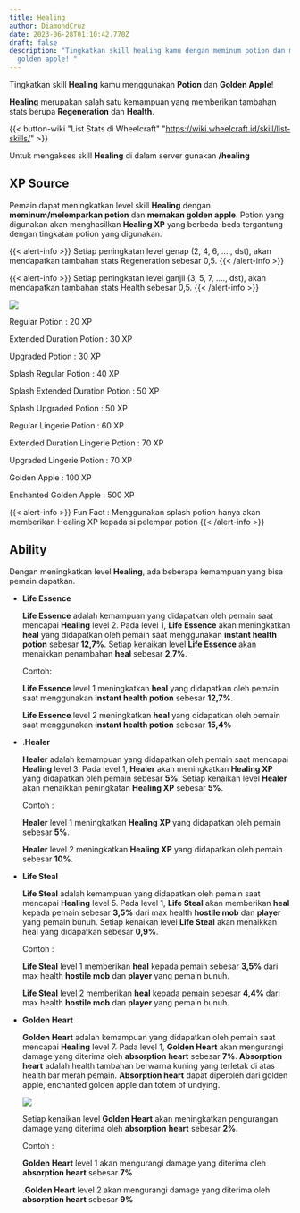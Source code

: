 ```yaml
---
title: Healing
author: DiamondCruz
date: 2023-06-28T01:10:42.770Z
draft: false
description: "Tingkatkan skill healing kamu dengan meminum potion dan memakan
  golden apple! "
---
```

Tingkatkan skill **Healing** kamu menggunakan **Potion** dan **Golden Apple**!

**Healing** merupakan salah satu kemampuan yang memberikan tambahan stats berupa **Regeneration** dan **Health**. 

{{< button-wiki "List Stats di Wheelcraft" "https://wiki.wheelcraft.id/skill/list-skills/" >}} 

Untuk mengakses skill **Healing** di dalam server gunakan **/healing**

## XP Source

Pemain dapat meningkatkan level skill **Healing** dengan **meminum/melemparkan potion** dan **memakan golden apple**. Potion yang digunakan akan menghasilkan **Healing XP** yang berbeda-beda tergantung dengan tingkatan potion yang digunakan.

{{< alert-info >}} Setiap peningkatan level genap (2, 4, 6, ...., dst), akan mendapatkan tambahan stats Regeneration sebesar 0,5. {{< /alert-info >}}



{{< alert-info >}} Setiap peningkatan level ganjil (3, 5, 7, ...., dst), akan mendapatkan tambahan stats Health sebesar 0,5. {{< /alert-info >}}

![](/img/uploads/xphealing.png)

Regular Potion : 20 XP[](https://wiki.wheelcraft.id/skill/list-skills/)

Extended Duration Potion : 30 XP

Upgraded Potion : 30 XP

Splash Regular Potion : 40 XP

Splash Extended Duration Potion : 50 XP

Splash Upgraded Potion : 50 XP

Regular Lingerie Potion : 60 XP

Extended Duration Lingerie Potion : 70 XP

Upgraded Lingerie Potion : 70 XP

Golden Apple : 100 XP

Enchanted Golden Apple : 500 XP

{{< alert-info >}} Fun Fact : Menggunakan splash potion hanya akan memberikan Healing XP kepada si pelempar potion {{< /alert-info >}}

## Ability

Dengan meningkatkan level **Healing**, ada beberapa kemampuan yang bisa pemain dapatkan.

* **Life Essence**

  **Life Essence** adalah kemampuan yang didapatkan oleh pemain saat mencapai **Healing** level 2. Pada level 1, **Life Essence** akan meningkatkan **heal** yang didapatkan oleh pemain saat menggunakan **instant health potion** sebesar **12,7%**. Setiap kenaikan level **Life Essence** akan menaikkan penambahan **heal** sebesar **2,7%**.

  Contoh:

  **Life Essence** level 1 meningkatkan **heal** yang didapatkan oleh pemain saat menggunakan **instant health potion** sebesar **12,7%**.

  **Life Essence** level 2 meningkatkan **heal** yang didapatkan oleh pemain saat menggunakan **instant health potion** sebesar **15,4%**
* .**Healer**

  **Healer** adalah kemampuan yang didapatkan oleh pemain saat mencapai **Healing** level 3. Pada level 1, **Healer** akan meningkatkan **Healing XP** yang didapatkan oleh pemain sebesar **5%**. Setiap kenaikan level **Healer** akan menaikkan peningkatan **Healing XP** sebesar **5%**.

  Contoh :

  **Healer** level 1 meningkatkan **Healing XP** yang didapatkan oleh pemain sebesar **5%**.

  **Healer** level 2 meningkatkan **Healing XP** yang didapatkan oleh pemain sebesar **10%**.
* **Life Steal**

  **Life Steal** adalah kemampuan yang didapatkan oleh pemain saat mencapai **Healing** level 5. Pada level 1, **Life Steal** akan memberikan **heal** kepada pemain sebesar **3,5%** dari max health **hostile mob** dan **player** yang pemain bunuh. Setiap kenaikan level **Life Steal** akan menaikkan heal yang didapatkan sebesar **0,9%**.

  Contoh :

  **Life Steal** level 1 memberikan **heal** kepada pemain sebesar **3,5%** dari max health **hostile mob** dan **player** yang pemain bunuh.

  **Life Steal** level 2 memberikan **heal** kepada pemain sebesar **4,4%** dari max health **hostile mob** dan **player** yang pemain bunuh.
* **Golden Heart**

  **Golden Heart** adalah kemampuan yang didapatkan oleh pemain saat mencapai **Healing** level 7. Pada level 1, **Golden Heart** akan mengurangi damage yang diterima oleh **absorption heart** sebesar **7%**. **Absorption heart** adalah health tambahan berwarna kuning yang terletak di atas health bar merah pemain. **Absorption heart** dapat diperoleh dari golden apple, enchanted golden apple dan totem of undying.

  ![](/img/uploads/absorptionhearts.png)

  Setiap kenaikan level **Golden Heart** akan meningkatkan pengurangan damage yang diterima oleh **absorption** **heart** sebesar **2%**.

  Contoh :

  **Golden Heart** level 1 akan mengurangi damage yang diterima oleh **absorption heart** sebesar **7%**

  .**Golden Heart** level 2 akan mengurangi damage yang diterima oleh **absorption heart** sebesar **9%**